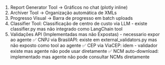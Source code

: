 1. Report Generator Tool → Gráficos no chat (plotly inline)
2. Archiver Tool → Organização automática de XMLs
3. Progresso Visual → Barra de progresso em batch uploads
4. Classifier Tool: Classificação de centro de custo via LLM - existe classifier.py mas não integrado como LangChain tool
5. Validações API (Implementadas mas não Expostas) - necessario expor ao agente
   ✅ CNPJ via BrasilAPI: existe em external_validators.py mas não exposto como tool ao agente
   ✅ CEP via ViaCEP: idem - validador existe mas agente não pode usar diretamente
   ✅ NCM auto-download: implementado mas agente não pode consultar NCMs diretamente

